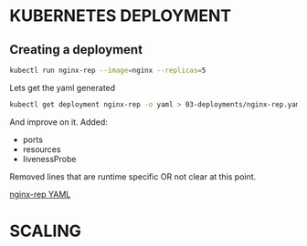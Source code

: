 # KUBERNETES DEPLOYMENT

## Creating a deployment

```bash
kubectl run nginx-rep --image=nginx --replicas=5
```

Lets get the yaml generated

```bash
kubectl get deployment nginx-rep -o yaml > 03-deployments/nginx-rep.yaml
```

And improve on it. Added:

- ports
- resources
- livenessProbe

Removed lines that are runtime specific OR not clear at this point.

[nginx-rep YAML](03-deployments/nginx-rep.yaml)

# SCALING

